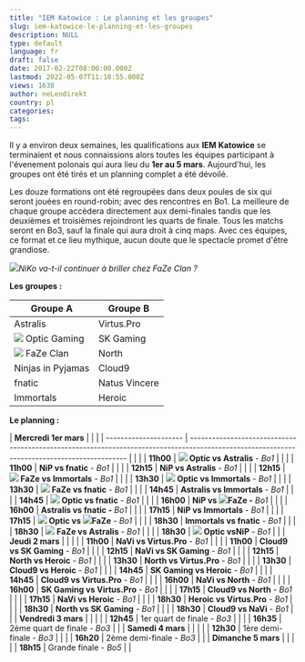 ```yaml
---
title: "IEM Katowice : Le planning et les groupes"
slug: iem-katowice-le-planning-et-les-groupes
description: NULL
type: default
language: fr
draft: false
date: 2017-02-22T08:00:00.000Z
lastmod: 2022-05-07T11:18:55.000Z
views: 1638
author: neLendirekt
country: pl
categories:
tags:
---
```

Il y a environ deux semaines, les qualifications aux **IEM Katowice** se terminaient et nous connaissions alors toutes les équipes participant à l'évenement polonais qui aura lieu du **1er au 5 mars**. Aujourd'hui, les groupes ont été tirés et un planning complet a été dévoilé.

Les douze formations ont été regroupées dans deux poules de six qui seront jouées en round-robin; avec des rencontres en Bo1\. La meilleure de chaque groupe accèdera directement aux demi-finales tandis que les deuxièmes et troisièmes rejoindront les quarts de finale. Tous les matchs seront en Bo3, sauf la finale qui aura droit à cinq maps. Avec ces équipes, ce format et ce lieu mythique, aucun doute que le spectacle promet d'être grandiose.

**![](/storage/images/58ac6f5aef6cb_14852737568926jpeg.jpeg)**_NiKo va-t-il continuer à briller chez FaZe Clan ?_

**Les groupes :**

| **Groupe A**                                                         | **Groupe B**  |
| -------------------------------------------------------------------- | ------------- |
| Astralis                                                             | Virtus.Pro    |
| ![](/storage/countries/flag/na_flag_58176583b5a4d.png) Optic Gaming  | SK Gaming     |
| ![](/storage/countries/flag/europe_flag_580d21b984714.gif) FaZe Clan | North         |
| Ninjas in Pyjamas                                                    | Cloud9        |
| fnatic                                                               | Natus Vincere |
| Immortals                                                            | Heroic        |

  
**Le planning :**

| **Mercredi 1er mars** |                                                                                                                                             |  |
| --------------------- | ------------------------------------------------------------------------------------------------------------------------------------------- |  |
| |  **11h00**          | **![](/storage/countries/flag/na_flag_58176583b5a4d.png) Optic vs Astralis** \- _Bo1_                                                       |  |
| |  **11h00**          | **NiP vs fnatic** \- _Bo1_                                                                                                                  |  |
| |  **12h15**          | **NiP vs Astralis** \- _Bo1_                                                                                                                |  |
| |  **12h15**          | **![](/storage/countries/flag/europe_flag_580d21b984714.gif) FaZe vs Immortals** \- _Bo1_                                                   |  |
| |  **13h30**          | **![](/storage/countries/flag/na_flag_58176583b5a4d.png) Optic vs Immortals** \- _Bo1_                                                      |  |
| |  **13h30**          | **![](/storage/countries/flag/europe_flag_580d21b984714.gif) FaZe vs fnatic** \- _Bo1_                                                      |  |
| |  **14h45**          | **Astralis vs Immortals** \- _Bo1_                                                                                                          |  |
| |  **14h45**          | **![](/storage/countries/flag/na_flag_58176583b5a4d.png) Optic vs fnatic** \- _Bo1_                                                         |  |
| |  **16h00**          | **NiP vs ![](/storage/countries/flag/europe_flag_580d21b984714.gif)FaZe -** _Bo1_                                                           |  |
| |  **16h00**          | **Astralis vs fnatic -** _Bo1_                                                                                                              |  |
| |  **17h15**          | **NiP vs Immortals** \- _Bo1_                                                                                                               |  |
| |  **17h15**          | **![](/storage/countries/flag/na_flag_58176583b5a4d.png) Optic vs ![](/storage/countries/flag/europe_flag_580d21b984714.gif)FaZe** \- _Bo1_ |  |
| |  **18h30**          | **Immortals vs fnatic** \- _Bo1_                                                                                                            |  |
| |  **18h30**          | **![](/storage/countries/flag/europe_flag_580d21b984714.gif) FaZe vs Astralis** \- _Bo1_                                                    |  |
| |  **18h30**          | **![](/storage/countries/flag/na_flag_58176583b5a4d.png) Optic vsNiP** \- _Bo1_                                                             |  |
| **Jeudi 2 mars**      |                                                                                                                                             |  |
| |  **11h00**          | **NaVi vs Virtus.Pro** \- _Bo1_                                                                                                             |  |
| |  **11h00**          | **Cloud9 vs SK Gaming** \- _Bo1_                                                                                                            |  |
| |  **12h15**          | **NaVi vs SK Gaming** \- _Bo1_                                                                                                              |  |
| |  **12h15**          | **North vs Heroic** \- _Bo1_                                                                                                                |  |
| |  **13h30**          | **North vs Virtus.Pro** \- _Bo1_                                                                                                            |  |
| |  **13h30**          | **Cloud9 vs Heroic** \- _Bo1_                                                                                                               |  |
| |  **14h45**          | **SK Gaming vs Heroic** \- _Bo1_                                                                                                            |  |
| |  **14h45**          | **Cloud9 vs Virtus.Pro** \- _Bo1_                                                                                                           |  |
| |  **16h00**          | **NaVi vs North** \- _Bo1_                                                                                                                  |  |
| |  **16h00**          | **SK Gaming vs Virtus.Pro** \- _Bo1_                                                                                                        |  |
| |  **17h15**          | **Cloud9 vs North** \- _Bo1_                                                                                                                |  |
| |  **17h15**          | **NaVi vs Heroic** \- _Bo1_                                                                                                                 |  |
| |  **18h30**          | **Heroic vs Virtus.Pro** \- _Bo1_                                                                                                           |  |
| |  **18h30**          | **North vs SK Gaming** \- _Bo1_                                                                                                             |  |
| |  **18h30**          | **Cloud9 vs NaVi** \- _Bo1_                                                                                                                 |  |
| **Vendredi 3 mars**   |                                                                                                                                             |  |
| |  **12h45**          | 1er quart de finale - _Bo3_                                                                                                                 |  |
| |  **16h35**          | 2ème quart de finale - _Bo3_                                                                                                                |  |
| **Samedi 4 mars**     |                                                                                                                                             |  |
| |  **12h30**          | 1ère demi-finale - _Bo3_                                                                                                                    |  |
| |  **16h20**          | 2ème demi-finale - _Bo3_                                                                                                                    |  |
| **Dimanche 5 mars**   |                                                                                                                                             |  |
| |  **18h15**          | Grande finale - _Bo5_                                                                                                                       |  |
